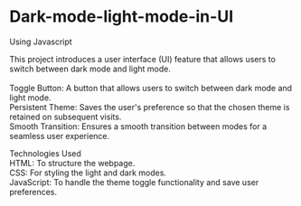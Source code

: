 # Dark-mode-light-mode-in-UI
Using Javascript

This project introduces a user interface (UI) feature that allows users to switch between dark mode and light mode. 
<br>
<br>
Toggle Button: A button that allows users to switch between dark mode and light mode. <br>
Persistent Theme: Saves the user's preference so that the chosen theme is retained on subsequent visits.<br>
Smooth Transition: Ensures a smooth transition between modes for a seamless user experience.<br>


Technologies Used<br>
HTML: To structure the webpage.<br>
CSS: For styling the light and dark modes.<br>
JavaScript: To handle the theme toggle functionality and save user preferences.<br>
